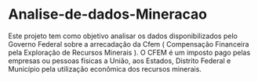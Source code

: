 # Analise-de-dados-Mineracao
Este projeto tem como objetivo analisar os dados disponibilizados pelo Governo Federal sobre a arrecadação da Cfem ( Compensação Financeira pela Exploração de Recursos Minerais ). O CFEM é um imposto pago pelas empresas ou pessoas físicas a União, aos Estados, Distrito Federal e Município pela utilização econômica dos recursos minerais.
